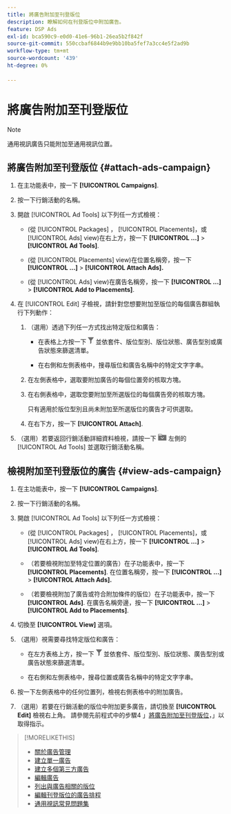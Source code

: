 ```yaml
---
title: 將廣告附加至刊登版位
description: 瞭解如何在刊登版位中附加廣告。
feature: DSP Ads
exl-id: bca590c9-e0d0-41e6-96b1-26ea5b2f842f
source-git-commit: 550ccbaf6844b9e9bb10ba5fef7a3cc4e5f2ad9b
workflow-type: tm+mt
source-wordcount: '439'
ht-degree: 0%

---
```


# 將廣告附加至刊登版位

>[!NOTE]
>
>通用視訊廣告只能附加至通用視訊位置。

## 將廣告附加至刊登版位 {#attach-ads-campaign}

1. 在主功能表中，按一下 **[!UICONTROL Campaigns]**.

1. 按一下行銷活動的名稱。

1. 開啟 [!UICONTROL Ad Tools] 以下列任一方式檢視：

   * (從 [!UICONTROL Packages] ， [!UICONTROL Placements]，或 [!UICONTROL Ads] view)在右上方，按一下 **[!UICONTROL ...]** > **[!UICONTROL Ad Tools]**.

   * (從 [!UICONTROL Placements] view)在位置名稱旁，按一下  **[!UICONTROL ...]** > **[!UICONTROL Attach Ads].**

   * (從 [!UICONTROL Ads] view)在廣告名稱旁，按一下  **[!UICONTROL ...]** > **[!UICONTROL Add to Placements]**.

1. 在 [!UICONTROL Edit] 子檢視，請針對您想要附加至版位的每個廣告群組執行下列動作：

   1. （選用）透過下列任一方式找出特定版位和廣告：

      * 在表格上方按一下 ![篩選](/help/dsp/assets/filter.png) 並依套件、版位型別、版位狀態、廣告型別或廣告狀態來篩選清單。

      * 在右側和左側表格中，搜尋版位和廣告名稱中的特定文字字串。

   1. 在左側表格中，選取要附加廣告的每個位置旁的核取方塊。

   1. 在右側表格中，選取您要附加至所選版位的每個廣告旁的核取方塊。

      只有適用於版位型別且尚未附加至所選版位的廣告才可供選取。

   1. 在右下方，按一下  **[!UICONTROL Attach]**.

1. （選用）若要返回行銷活動詳細資料檢視，請按一下 ![返回資料夾](/help/dsp/assets/breadcrumb-return.png "返回資料夾") 左側的 [!UICONTROL Ad Tools] 並選取行銷活動名稱。

## 檢視附加至刊登版位的廣告 {#view-ads-campaign}

<!-- should be a separate page, combined with "List the Placements Associated with an Ad" (although that pertains to a single ad only), or maybe just rename this topic -->

1. 在主功能表中，按一下 **[!UICONTROL Campaigns]**.

1. 按一下行銷活動的名稱。

1. 開啟 [!UICONTROL Ad Tools] 以下列任一方式檢視：

   * (從 [!UICONTROL Packages] ， [!UICONTROL Placements]，或 [!UICONTROL Ads] view)在右上方，按一下 **[!UICONTROL ...]** > **[!UICONTROL Ad Tools]**.

   * （若要檢視附加至特定位置的廣告）在子功能表中，按一下 **[!UICONTROL Placements]**. 在位置名稱旁，按一下  **[!UICONTROL ...]** > **[!UICONTROL Attach Ads].**

   * （若要檢視附加了廣告或符合附加條件的版位）在子功能表中，按一下 **[!UICONTROL Ads]**. 在廣告名稱旁邊，按一下  **[!UICONTROL ...]** > **[!UICONTROL Add to Placements]**.

1. 切換至 **[!UICONTROL View]** 選項。

1. （選用）視需要尋找特定版位和廣告：

   * 在左方表格上方，按一下 ![篩選](/help/dsp/assets/filter.png) 並依套件、版位型別、版位狀態、廣告型別或廣告狀態來篩選清單。

   * 在右側和左側表格中，搜尋位置或廣告名稱中的特定文字字串。

1. 按一下左側表格中的任何位置列，檢視右側表格中的附加廣告。

1. （選用）若要在行銷活動的版位中附加更多廣告，請切換至 **[!UICONTROL Edit]** 檢視右上角。 請參閱先前程式中的步驟4 」[將廣告附加至刊登版位](#attach-ads-campaign)，」以取得指示。

>[!MORELIKETHIS]
>
>* [關於廣告管理](ad-about.md)
>* [建立單一廣告](ad-create.md)
>* [建立多個第三方廣告](ad-create-multiple.md)
>* [編輯廣告](ad-edit.md)
>* [列出與廣告相關的版位](ad-list-placements.md)
>* [編輯刊登版位的廣告排程](/help/dsp/campaign-management/placements/placement-edit-ad-schedule.md)
>* [通用視訊常見問題集](/help/dsp/campaign-management/faq-universal-video.md)
